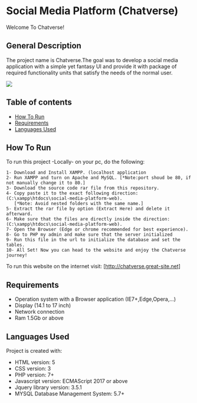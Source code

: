 # Social Media Platform (Chatverse)
Welcome To Chatverse!

## General Description
The project name is Chatverse.The goal was to develop a social media application with a simple yet fantasy UI
and provide it with package of required functionality units that satisfy the needs of the normal user.
 
 ![](intro.gif)
 
## Table of contents
* [How To Run](#how-to-run)
* [Requirements](#requirements)
* [Languages Used](#languages-used)

## How To Run
To run this project -Locally- on your pc, do the following:
```
1- Download and Install XAMPP. (localhost application
2- Run XAMPP and turn on Apache and MySQL. [*Note:port shoud be 80, if not manually change it to 80.]
3- Download the source code rar file from this repository.
4- Copy paste it to the exact following direction: (C:\xampp\htdocs\social-media-platform-web).
   [*Note: Avoid nested folders with the same name.]
5- Extract the rar file by option (Extract Here) and delete it afterward.
6- Make sure that the files are directly inside the direction: (C:\xampp\htdocs\social-media-platform-web).
7- Open the Browser (Edge or chrome recommended for best experience).
8- Go to PHP my admin and make sure that the server initialized
9- Run this file in the url to initialize the database and set the tables.
10- All Set! Now you can head to the website and enjoy the Chatverse journey!
```
To run this website on the internet visit:
 	[http://chatverse.great-site.net]

## Requirements
* Operation system with a Browser application (IE7+,Edge,Opera,...) 
* Display (14.1 to 17 inch)
* Network connection
* Ram 1.5Gb or above
	
## Languages Used
Project is created with:
* HTML version: 5
* CSS version: 3
* PHP version: 7+
* Javascript version: ECMAScript 2017 or above
* Jquery library version: 3.5.1
* MYSQL Database Management System: 5.7+
	

